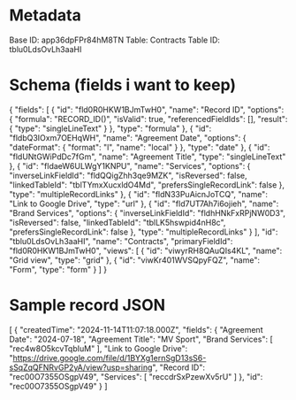 # Metadata
Base ID: app36dpFPr84hM8TN
Table: Contracts
Table ID: tblu0LdsOvLh3aaHI

# Schema (fields i want to keep)
{
  "fields": [
    {
      "id": "fld0R0HKW1BJmTwH0",
      "name": "Record ID",
      "options": {
        "formula": "RECORD_ID()",
        "isValid": true,
        "referencedFieldIds": [],
        "result": {
          "type": "singleLineText"
        }
      },
      "type": "formula"
    },
    {
      "id": "fldbQ3IOxm7OEHqWH",
      "name": "Agreement Date",
      "options": {
        "dateFormat": {
          "format": "l",
          "name": "local"
        }
      },
      "type": "date"
    },
    {
      "id": "fldUNtGWiPdDc7fGm",
      "name": "Agreement Title",
      "type": "singleLineText"
    },
    {
      "id": "fldaeW6ULWgY1KNPU",
      "name": "Services",
      "options": {
        "inverseLinkFieldId": "fldQQigZhh3qe9MZK",
        "isReversed": false,
        "linkedTableId": "tblTYmxXucxldO4Md",
        "prefersSingleRecordLink": false
      },
      "type": "multipleRecordLinks"
    },
    {
      "id": "fldN33PuAicnJoTCQ",
      "name": "Link to Google Drive",
      "type": "url"
    },
    {
      "id": "fld7UT7Ah7i6ojieh",
      "name": "Brand Services",
      "options": {
        "inverseLinkFieldId": "fldhHNkFxRPjNW0D3",
        "isReversed": false,
        "linkedTableId": "tblLK5hswpid4nH8c",
        "prefersSingleRecordLink": false
      },
      "type": "multipleRecordLinks"
    }
  ],
  "id": "tblu0LdsOvLh3aaHI",
  "name": "Contracts",
  "primaryFieldId": "fld0R0HKW1BJmTwH0",
  "views": [
    {
      "id": "viwyrRH8QAuQIs4KL",
      "name": "Grid view",
      "type": "grid"
    },
    {
      "id": "viwKr401WVSQpyFQZ",
      "name": "Form",
      "type": "form"
    }
  ]
}
# Sample record JSON
[
  {
    "createdTime": "2024-11-14T11:07:18.000Z",
    "fields": {
      "Agreement Date": "2024-07-18",
      "Agreement Title": "MV Sport",
      "Brand Services": [
        "rec4w8O5kcvTqbIuM"
      ],
      "Link to Google Drive": "https://drive.google.com/file/d/1BYXg1ernSgD13sS6-sSqZqQFNRvGP2yA/view?usp=sharing",
      "Record ID": "rec00O7355OSgpV49",
      "Services": [
        "reccdrSxPzewXv5rU"
      ]
    },
    "id": "rec00O7355OSgpV49"
  }
]
